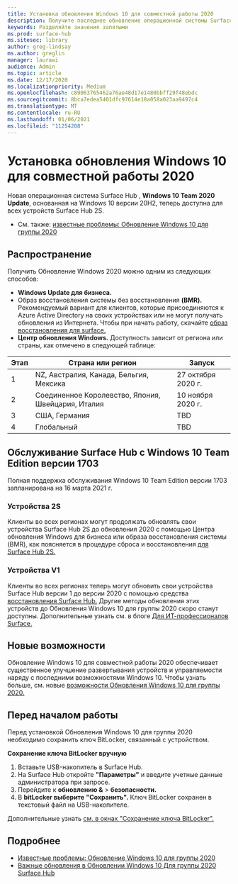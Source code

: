 ```yaml
---
title: Установка обновления Windows 10 для совместной работы 2020
description: Получите последнее обновление операционной системы Surface Hub , Windows 10 Team 2020 Update.
keywords: Разделяйте значения запятыми
ms.prod: surface-hub
ms.sitesec: library
author: greg-lindsay
ms.author: greglin
manager: laurawi
audience: Admin
ms.topic: article
ms.date: 12/17/2020
ms.localizationpriority: Medium
ms.openlocfilehash: c89063765462a76ae48d17e1480bbff29f48ebdc
ms.sourcegitcommit: 8bca7edea5401dfc97614e18a058a023aa9497c4
ms.translationtype: MT
ms.contentlocale: ru-RU
ms.lasthandoff: 01/06/2021
ms.locfileid: "11254208"
---
```

# Установка обновления Windows 10 для совместной работы 2020 

Новая операционная система Surface Hub , **Windows 10 Team 2020 Update**, основанная на Windows 10 версии 20H2, теперь доступна для всех устройств Surface Hub 2S.  

- См. также: [известные проблемы: Обновление Windows 10 для группы 2020](surface-hub-2020-update.md)

## Распространение

Получить Обновление Windows 2020 можно одним из следующих способов:

- **Windows Update для бизнеса.**
- Образ восстановления системы без восстановления **(BMR).** Рекомендуемый вариант для клиентов, которые присоединяются к Azure Active Directory на своих устройствах или не могут получать обновления из Интернета. Чтобы при начать работу, скачайте [образ восстановления для surface.](https://support.microsoft.com/surfacerecoveryimage)
- **Центр обновления Windows.** Доступность зависит от региона или страны, как отмечено в следующей таблице:

| Этап | Страна или регион                         | Запуск          |
| ----- | -------------------------------------- | ----------------- |
| 1     | NZ, Австралия, Канада, Бельгия, Мексика | 27 октября 2020 г.  |
| 2     | Соединенное Королевство, Япония, Швейцария, Италия          | 10 ноября 2020 г. |
| 3     | США, Германия                            | TBD |
| 4     | Глобальный                                 | TBD  |

## Обслуживание Surface Hub с Windows 10 Team Edition версии 1703 

Полная поддержка обслуживания Windows 10 Team Edition версии 1703 запланирована на 16 марта 2021 г.

### Устройства 2S 

Клиенты во всех регионах могут продолжать обновлять свои устройства Surface Hub 2S до обновления 2020 с помощью Центра обновления Windows для бизнеса или образа восстановления системы (BMR), как поясняется в процедуре сброса и восстановления [для Surface Hub 2S.](surface-hub-2s-recover-reset.md)

### Устройства V1 

Клиенты во всех регионах теперь могут обновить свои устройства Surface Hub версии 1 до версии 2020 с помощью средства [восстановления Surface Hub.](surface-hub-recovery-tool.md) Другие методы обновления этих устройств до Обновления Windows 10 для группы 2020 скоро станут доступны. Дополнительные узнать см. в блоге [Для ИТ-профессионалов Surface.](https://techcommunity.microsoft.com/t5/surface-it-pro-blog/surface-hub-windows-10-team-2020-update/ba-p/2000144)
 
## Новые возможности

Обновление Windows 10 для совместной работы 2020 обеспечивает существенное улучшение развертывания устройств и управляемости наряду с последними возможностями Windows 10. Чтобы узнать больше, см. новые [возможности Обновления Windows 10 для группы 2020.](surface-hub-2020-update-whats-new.md)
 
## Перед началом работы

Перед установкой Обновления Windows 10 для группы 2020 необходимо сохранить ключ BitLocker, связанный с устройством. 

**Сохранение ключа BitLocker вручную**

1. Вставьте USB-накопитель в Surface Hub.
2. На Surface Hub откройте **"Параметры"** и введите учетные данные администратора при запросе.
3. Перейдите к **обновлению &**  >  **безопасности.**
4. В **bitLocker выберите** **"Сохранить".** Ключ BitLocker сохранен в текстовый файл на USB-накопителе.

Дополнительные узнать [см. в окнах "Сохранение ключа BitLocker".](save-bitlocker-key-surface-hub.md)

## Подробнее

- [Известные проблемы: Обновление Windows 10 для группы 2020](surface-hub-2020-team-update-known-issues.md)
- [Важные обновления в Обновлении Windows 10 Для группы 2020 Surface Hub](https://techcommunity.microsoft.com/t5/surface-it-pro-blog/important-updates-on-the-surface-hub-windows-10-team-2020-update/ba-p/1960897)
